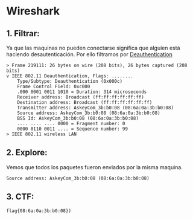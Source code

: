 # Wireshark

## 1. Filtrar:
Ya que las maquinas no pueden conectarse significa que alguien
está haciendo desautenticación.
Por ello filtramos por [Deauthentication](https://github.com/CiprianoBryan/CTF/blob/master/Herramientas.md#wireshark)
```
> Frame 219111: 26 bytes on wire (208 bits), 26 bytes captured (208 bits)
v IEEE 802.11 Deauthentication, Flags: ........
    Type/Subtype: Deauthentication (0x000c)
    Frame Control Field: 0xc000
    .000 0001 0011 1010 = Duration: 314 microseconds
    Receiver address: Broadcast (ff:ff:ff:ff:ff:ff)
    Destination address: Broadcast (ff:ff:ff:ff:ff:ff)
    Transmitter address: AskeyCom_3b:b0:08 (08:6a:0a:3b:b0:08)
    Source address: AskeyCom_3b:b0:08 (08:6a:0a:3b:b0:08)
    BSS Id: AskeyCom_3b:b0:08 (08:6a:0a:3b:b0:08)
    .... .... .... 0000 = Fragment number: 0
    0000 0110 0011 .... = Sequence number: 99
> IEEE 802.11 wireless LAN
```

## 2. Explore:
Vemos que todos los paquetes fueron enviados por la misma maquina.
```
Source address: AskeyCom_3b:b0:08 (08:6a:0a:3b:b0:08)
```

## 3. CTF:
```
flag{08:6a:0a:3b:b0:08})
```